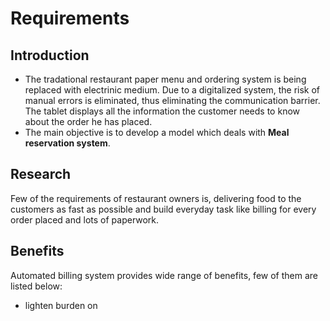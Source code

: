 # Requirements 
 ## Introduction
 * The tradational restaurant paper menu and ordering system is being replaced with electrinic medium.  Due to a digitalized system, the risk of manual errors is eliminated, thus eliminating the communication barrier. The tablet displays all the information the customer needs to know about the order he has placed. 
* The main objective is to develop a model which deals with **Meal reservation system**. 
  
## Research
Few of the requirements of restaurant owners is, delivering food to the customers as fast as possible and build everyday task like billing for every order placed and lots of paperwork.
## Benefits
Automated billing system provides wide range of benefits, few of them are listed below:
 *  lighten burden on 
